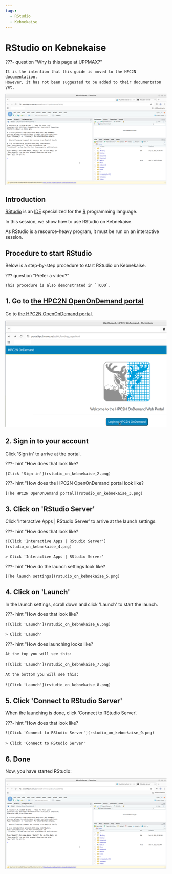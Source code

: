 ```yaml
---
tags:
  - RStudio
  - Kebnekaise
---
```


# RStudio on Kebnekaise

???- question "Why is this page at UPPMAX?"

    It is the intention that this guide is moved to the HPC2N documentation.
    However, it has not been suggested to be added to their documentaton
    yet.

![RStudio on Kebnekaise](rstudio_on_kebnekaise_10.png)

## Introduction

[RStudio](../software/rstudio.md) is an [IDE](../software/ides.md)
specialized for the [R](../software/r.md) programming language.

In this session, we show how to use RStudio on Kebnekaise.

As RStudio is a resource-heavy program,
it must be run on an interactive session.

## Procedure to start RStudio

Below is a step-by-step procedure to start RStudio on Kebnekaise.

??? question "Prefer a video?"

    This procedure is also demonstrated in `TODO`.

## 1. Go to [the HPC2N OpenOnDemand portal](https://portal.hpc2n.umu.se/)


Go to [the HPC2N OpenOnDemand portal](https://portal.hpc2n.umu.se/).

![Click 'Login to HPC2N OnDemand'](rstudio_on_kebnekaise_1.png)

## 2. Sign in to your account

Click 'Sign in' to arrive at the portal.

???- hint "How does that look like?

    [Click 'Sign in'](rstudio_on_kebnekaise_2.png)

???- hint "How does the HPC2N OpenOnDemand portal look like?

    [The HPC2N OpenOnDemand portal](rstudio_on_kebnekaise_3.png)

## 3. Click on 'RStudio Server'

Click 'Interactive Apps | RStudio Server' to arrive at the launch settings.

???- hint "How does that look like?

    ![Click 'Interactive Apps | RStudio Server'](rstudio_on_kebnekaise_4.png)

    > Click 'Interactive Apps | RStudio Server'

???- hint "How do the launch settings look like?

    [The launch settings](rstudio_on_kebnekaise_5.png)

## 4. Click on 'Launch'

In the launch settings, scroll down and click 'Launch'
to start the launch.

???- hint "How does that look like?

    ![Click 'Launch'](rstudio_on_kebnekaise_6.png)

    > Click 'Launch'

???- hint "How does launching looks like?

    At the top you will see this:

    ![Click 'Launch'](rstudio_on_kebnekaise_7.png)

    At the bottom you will see this:

    ![Click 'Launch'](rstudio_on_kebnekaise_8.png)

## 5. Click 'Connect to RStudio Server'

When the launching is done, click 'Connect to RStudio Server'.

???- hint "How does that look like?

    ![Click 'Connect to RStudio Server'](rstudio_on_kebnekaise_9.png)

    > Click 'Connect to RStudio Server'

## 6. Done

Now, you have started RStudio:

![RStudio on Kebnekaise](rstudio_on_kebnekaise_10.png)
